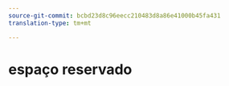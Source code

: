 ```yaml
---
source-git-commit: bcbd23d8c96eecc210483d8a86e41000b45fa431
translation-type: tm+mt

---
```

# espaço reservado
